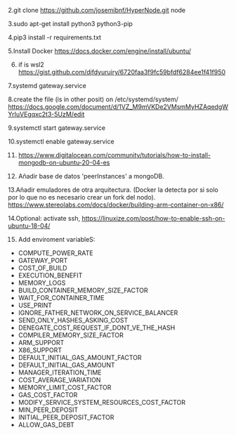 2.git clone https://github.com/josemibnf/HyperNode.git node

3.sudo apt-get install python3 python3-pip

4.pip3 install -r requirements.txt

5.Install Docker https://docs.docker.com/engine/install/ubuntu/

6. if is wsl2 https://gist.github.com/djfdyuruiry/6720faa3f9fc59bfdf6284ee1f41f950

7.systemd gateway.service

8.create the file (is in other posit) on /etc/systemd/system/
https://docs.google.com/document/d/1VZ_M9mVKDe2VMsmMyHZAqedgWYrIuVEgqxc2t3-5UzM/edit

9.systemctl start gateway.service

10.systemctl enable gateway.service

11. https://www.digitalocean.com/community/tutorials/how-to-install-mongodb-on-ubuntu-20-04-es

12. Añadir base de datos 'peerInstances' a mongoDB.

13.Añadir emuladores de otra arquitectura. (Docker la detecta por si solo por lo que no es necesario crear un fork del nodo).
https://www.stereolabs.com/docs/docker/building-arm-container-on-x86/

14.Optional: activate ssh, https://linuxize.com/post/how-to-enable-ssh-on-ubuntu-18-04/

15. Add enviroment variableS: 
- COMPUTE_POWER_RATE
- GATEWAY_PORT
- COST_OF_BUILD
- EXECUTION_BENEFIT
- MEMORY_LOGS
- BUILD_CONTAINER_MEMORY_SIZE_FACTOR
- WAIT_FOR_CONTAINER_TIME
- USE_PRINT
- IGNORE_FATHER_NETWORK_ON_SERVICE_BALANCER
- SEND_ONLY_HASHES_ASKING_COST
- DENEGATE_COST_REQUEST_IF_DONT_VE_THE_HASH
- COMPILER_MEMORY_SIZE_FACTOR
- ARM_SUPPORT
- X86_SUPPORT
- DEFAULT_INITIAL_GAS_AMOUNT_FACTOR
- DEFAULT_INITIAL_GAS_AMOUNT
- MANAGER_ITERATION_TIME
- COST_AVERAGE_VARIATION
- MEMORY_LIMIT_COST_FACTOR
- GAS_COST_FACTOR
- MODIFY_SERVICE_SYSTEM_RESOURCES_COST_FACTOR
- MIN_PEER_DEPOSIT
- INITIAL_PEER_DEPOSIT_FACTOR
- ALLOW_GAS_DEBT